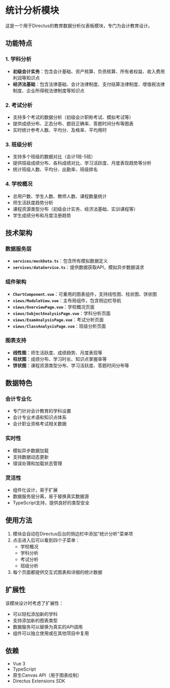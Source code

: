 # 统计分析模块

这是一个用于Directus的教育数据分析仪表板模块，专门为会计教育设计。

## 功能特点

### 1. 学科分析
- **初级会计实务**：包含会计基础、资产核算、负债核算、所有者权益、收入费用利润等知识点
- **经济法基础**：包含法律基础、会计法律制度、支付结算法律制度、增值税法律制度、企业所得税法律制度等知识点

### 2. 考试分析  
- 支持多个考试的数据分析（初级会计职称考试、模拟考试等）
- 提供成绩分布、正态分布、题目正确率、答题时间分布等图表
- 实时统计参考人数、平均分、及格率、平均用时

### 3. 班级分析
- 支持多个班级的数据对比（会计1班-5班）
- 提供班级成绩分布、各科成绩对比、学习活跃度、月度表现趋势等分析
- 统计班级人数、平均分、出勤率、班级排名

### 4. 学校概况
- 总用户数、学生人数、教师人数、课程数量统计
- 师生活跃度趋势分析
- 课程资源类型分布（初级会计实务、经济法基础、实训课程等）
- 学生成绩分布和月度注册趋势

## 技术架构

### 数据服务层
- **`services/mockData.ts`**：包含所有模拟数据定义
- **`services/dataService.ts`**：提供数据获取API，模拟异步数据请求

### 组件架构
- **`ChartComponent.vue`**：可重用的图表组件，支持线性图、柱状图、饼状图
- **`views/ModuleView.vue`**：主布局组件，包含侧边栏导航
- **`views/OverviewPage.vue`**：学校概况页面
- **`views/SubjectAnalysisPage.vue`**：学科分析页面
- **`views/ExamAnalysisPage.vue`**：考试分析页面
- **`views/ClassAnalysisPage.vue`**：班级分析页面

### 图表支持
- **线性图**：师生活跃度、成绩趋势、月度表现等
- **柱状图**：成绩分布、学习时长、知识点掌握率等
- **饼状图**：课程资源类型分布、学习活跃度、答题时间分布等

## 数据特色

### 会计专业化
- 专门针对会计教育的学科设置
- 会计专业术语和知识点体系
- 会计职业资格考试相关数据

### 实时性
- 模拟异步数据加载
- 支持数据动态更新
- 错误处理和加载状态管理

### 灵活性
- 组件化设计，易于扩展
- 数据服务层分离，易于替换真实数据源
- TypeScript支持，提供良好的类型安全

## 使用方法

1. 模块会自动在Directus后台的侧边栏中添加"统计分析"菜单项
2. 点击进入后可以看到四个子菜单：
   - 学校概况
   - 学科分析
   - 考试分析
   - 班级分析
3. 每个页面都提供交互式图表和详细的统计数据

## 扩展性

该模块设计时考虑了扩展性：
- 可以轻松添加新的学科
- 支持添加新的图表类型
- 数据服务可以替换为真实的API调用
- 组件可以独立使用或在其他项目中复用

## 依赖

- Vue 3
- TypeScript
- 原生Canvas API（用于图表绘制）
- Directus Extensions SDK 